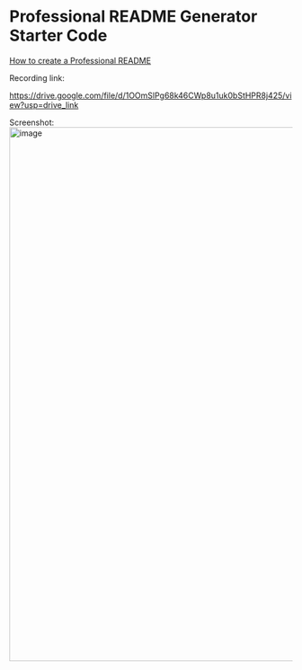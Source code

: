 # Professional README Generator Starter Code

[How to create a Professional README](https://coding-boot-camp.github.io/full-stack/github/professional-readme-guide)

Recording link:

https://drive.google.com/file/d/1OOmSlPg68k46CWp8u1uk0bStHPR8j425/view?usp=drive_link


Screenshot:
<img width="950" alt="image" src="https://github.com/arunmishra11/Readme-generator/assets/156019606/63bf4f89-7418-4c88-88c5-3ab07466d656">
